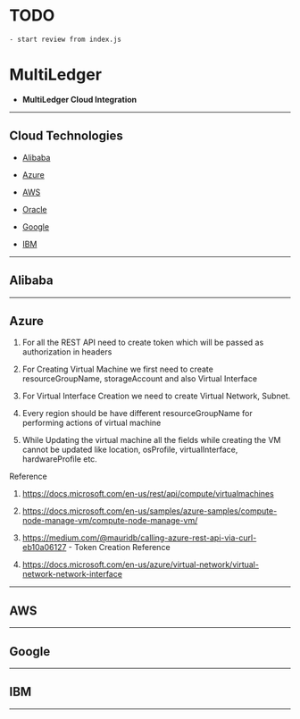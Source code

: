 # TODO
    - start review from index.js


# MultiLedger

- **MultiLedger Cloud Integration**

---

## Cloud Technologies

- [Alibaba](#alibaba)

- [Azure](#azure)

- [AWS](#aws)

- [Oracle](#oracle)

- [Google](#google)

- [IBM](#ibm)


---

## Alibaba


---

## Azure

1. For all the REST API need to create token which will be passed as authorization in headers

2. For Creating Virtual Machine we first need to create resourceGroupName, storageAccount and also Virtual Interface

3. For Virtual Interface Creation we need to create Virtual Network, Subnet.

4. Every region should be have different resourceGroupName for performing actions of virtual machine

5. While Updating the virtual machine all the fields while creating the VM cannot be updated like location, osProfile, virtualInterface, hardwareProfile etc.

Reference
1. https://docs.microsoft.com/en-us/rest/api/compute/virtualmachines
    
2. https://docs.microsoft.com/en-us/samples/azure-samples/compute-node-manage-vm/compute-node-manage-vm/

3. https://medium.com/@mauridb/calling-azure-rest-api-via-curl-eb10a06127 - Token Creation Reference

4. https://docs.microsoft.com/en-us/azure/virtual-network/virtual-network-network-interface

---

## AWS


---

## Google


---

## IBM



---

